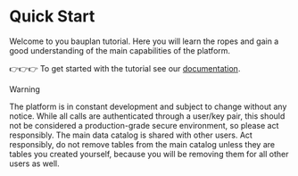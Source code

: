 # Quick Start

Welcome to you bauplan tutorial. Here you will learn the ropes and gain a good understanding of the main capabilities of the platform.

👉👉👉 To get started with the tutorial see our [documentation](https://docs.bauplanlabs.com/en/latest/tutorial/01_quick_start.html).

> [!WARNING]
> The platform is in constant development and subject to change without any notice. While all calls are authenticated through a user/key pair, this should not be considered a production-grade secure environment, so please act responsibly. 
> The main data catalog is shared with other users. Act responsibly, do not remove tables from the main catalog unless they are tables you created yourself, because you will be removing them for all other users as well.
